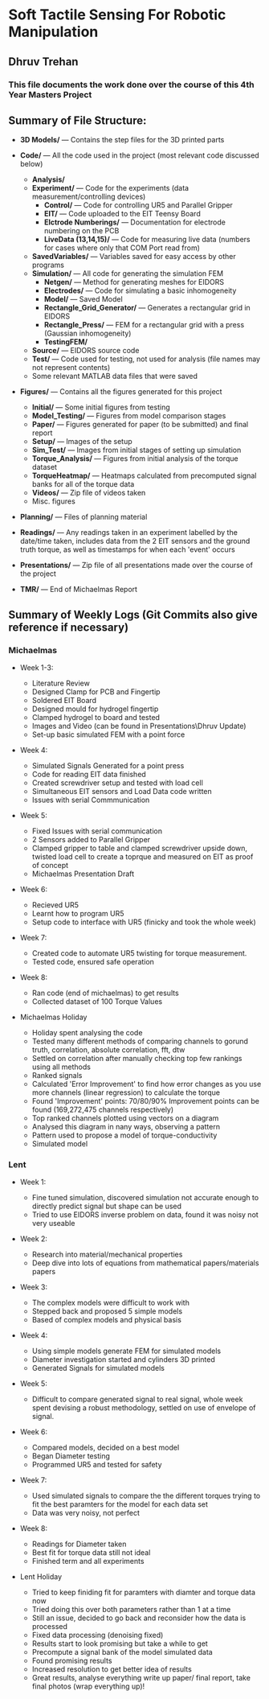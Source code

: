 # Soft Tactile Sensing For Robotic Manipulation
## Dhruv Trehan 
### This file documents the work done over the course of this 4th Year Masters Project

## Summary of File Structure:
- **3D Models/** — Contains the step files for the 3D printed parts
- **Code/** — All the code used in the project (most relevant code discussed below)
  - **Analysis/**
  - **Experiment/** — Code for the experiments (data measurement/controlling devices)
    - **Control/** — Code for controlling UR5 and Parallel Gripper
    - **EIT/** — Code uploaded to the EIT Teensy Board
    - **Elctrode Numberings/** — Documentation for electrode numbering on the PCB
    - **LiveData (13,14,15)/** — Code for measuring live data (numbers for cases where only that COM Port read from)
  - **SavedVariables/** — Variables saved for easy access by other programs
  - **Simulation/** — All code for generating the simulation FEM 
    - **Netgen/** — Method for generating meshes for EIDORS
    - **Electrodes/** — Code for simulating a basic inhomogeneity
    - **Model/** — Saved Model
    - **Rectangle_Grid_Generator/** — Generates a rectangular grid in EIDORS
    - **Rectangle_Press/** — FEM for a rectangular grid with a press (Gaussian inhomogeneity)
    - **TestingFEM/**
  - **Source/** — EIDORS source code
  - **Test/** — Code used for testing, not used for analysis (file names may not represent contents)
  - Some relevant MATLAB data files that were saved

- **Figures/** — Contains all the figures generated for this project
  - **Initial/** — Some initial figures from testing
  - **Model_Testing/** — Figures from model comparison stages
  - **Paper/** — Figures generated for paper (to be submitted) and final report
  - **Setup/** — Images of the setup
  - **Sim_Test/** — Images from initial stages of setting up simulation
  - **Torque_Analysis/** — Figures from initial analysis of the torque dataset
  - **TorqueHeatmap/** — Heatmaps calculated from precomputed signal banks for all of the torque data
  - **Videos/** — Zip file of videos taken
  - Misc. figures

- **Planning/** — Files of planning material
- **Readings/** — Any readings taken in an experiment labelled by the date/time taken, includes data from the 2 EIT sensors and the ground truth torque, as well as timestamps for when each 'event' occurs
- **Presentations/** — Zip file of all presentations made over the course of the project
- **TMR/** — End of Michaelmas Report


## Summary of Weekly Logs (Git Commits also give reference if necessary)
### Michaelmas
 
- Week 1-3: 
  - Literature Review
  - Designed Clamp for PCB and Fingertip
  - Soldered EIT Board
  - Designed mould for hydrogel fingertip
  - Clamped hydrogel to board and tested
  - Images and Video (can be found in Presentations\Dhruv Update)
  - Set-up basic simulated FEM with a point force
- Week 4: 
  - Simulated Signals Generated for a point press
  - Code for reading EIT data finished
  - Created screwdriver setup and tested with load cell
  - Simultaneous EIT sensors and Load Data code written
  - Issues with serial Commmunication
- Week 5: 
  - Fixed Issues with serial communication
  - 2 Sensors added to Parallel Gripper 
  - Clamped gripper to table and clamped screwdriver upside down, twisted load cell to create a toprque and measured on EIT as proof of concept
  - Michaelmas Presentation Draft 
- Week 6:
  - Recieved UR5
  - Learnt how to program UR5 
  - Setup code to interface with UR5 (finicky and took the whole week)
- Week 7: 
  - Created code to automate UR5 twisting for torque measurement. 
  - Tested code, ensured safe operation
- Week 8: 
  - Ran code (end of michaelmas) to get results
  - Collected dataset of 100 Torque Values

- Michaelmas Holiday
  - Holiday spent analysing the code 
  - Tested many different methods of comparing channels to gorund truth, correlation, absolute correlation, fft, dtw
  - Settled on correlation after manually checking top few rankings using all methods
  - Ranked signals
  - Calculated 'Error Improvement' to find how error changes as you use more channels (linear regression) to calculate the torque
  - Found 'Improvement' points: 70/80/90% Improvement points can be found (169,272,475 channels respectively)
  - Top ranked channels plotted using vectors on a diagram
  - Analysed this diagram in nany ways, observing a pattern 
  - Pattern used to propose a model of torque-conductivity 
  - Simulated model

### Lent
- Week 1: 
  - Fine tuned simulation, discovered simulation not accurate enough to directly predict signal but shape can be used
  - Tried to use EIDORS inverse problem on data, found it was noisy not very useable
- Week 2: 
  - Research into material/mechanical properties
  - Deep dive into lots of equations from mathematical papers/materials papers
- Week 3: 
  - The complex models were difficult to work with
  - Stepped back and proposed 5 simple models
  - Based of complex models and physical basis
- Week 4: 
  - Using simple models generate FEM for simulated models
  - Diameter investigation started and cylinders 3D printed
  - Generated Signals for simulated models
- Week 5: 
  - Difficult to compare generated signal to real signal, whole week spent devising a robust methodology, settled on use of envelope of signal.
- Week 6: 
  - Compared models, decided on a best model
  - Began Diameter testing
  - Programmed UR5 and tested for safety
- Week 7:
  - Used simulated signals to compare the the different torques trying to fit the best paramters for the model for each data set
  - Data was very noisy, not perfect
- Week 8: 
  - Readings for Diameter taken
  - Best fit for torque data still not ideal
  - Finished term and all experiments

- Lent Holiday
  - Tried to keep finiding fit for paramters with diamter and torque data now
  - Tried doing this over both parameters rather than 1 at a time
  - Still an issue, decided to go back and reconsider how the data is processed
  - Fixed data processing (denoising fixed)
  - Results start to look promising but take a while to get
  - Precompute a signal bank of the  model simulated data
  - Found promising results
  - Increased resolution to get better idea of results
  - Great results, analyse everything write up paper/ final report, take final photos (wrap everything up)!
  